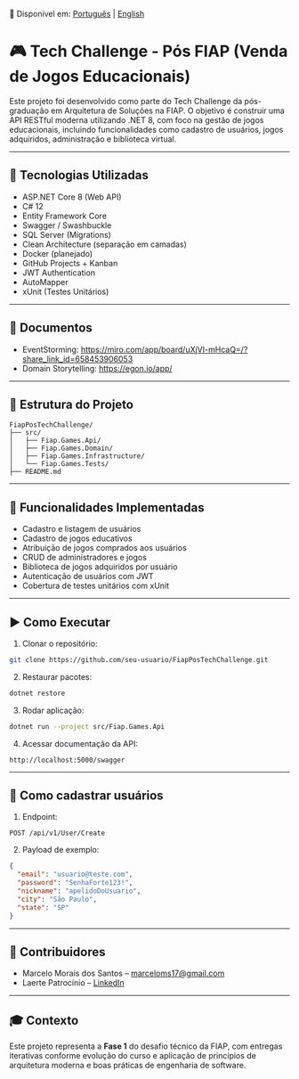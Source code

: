 📄 Disponível em: [Português](README.md) | [English](README.en.md)

# 🎮 Tech Challenge - Pós FIAP (Venda de Jogos Educacionais)

Este projeto foi desenvolvido como parte do Tech Challenge da pós-graduação em Arquitetura de Soluções na FIAP. O objetivo é construir uma API RESTful moderna utilizando .NET 8, com foco na gestão de jogos educacionais, incluindo funcionalidades como cadastro de usuários, jogos adquiridos, administração e biblioteca virtual.

---

## 🚀 Tecnologias Utilizadas

- ASP.NET Core 8 (Web API)
- C# 12
- Entity Framework Core
- Swagger / Swashbuckle
- SQL Server (Migrations)
- Clean Architecture (separação em camadas)
- Docker (planejado)
- GitHub Projects + Kanban
- JWT Authentication
- AutoMapper
- xUnit (Testes Unitários)

---

## 📄 Documentos
- EventStorming: https://miro.com/app/board/uXjVI-mHcaQ=/?share_link_id=658453906053
- Domain Storytelling: https://egon.io/app/

---

## 🧱 Estrutura do Projeto

```
FiapPosTechChallenge/
├── src/
│   ├── Fiap.Games.Api/
│   ├── Fiap.Games.Domain/
│   ├── Fiap.Games.Infrastructure/
│   └── Fiap.Games.Tests/
├── README.md
```

---

## 📌 Funcionalidades Implementadas

- Cadastro e listagem de usuários
- Cadastro de jogos educativos
- Atribuição de jogos comprados aos usuários
- CRUD de administradores e jogos
- Biblioteca de jogos adquiridos por usuário
- Autenticação de usuários com JWT
- Cobertura de testes unitários com xUnit

---

## ▶️ Como Executar

1. Clonar o repositório:
```bash
git clone https://github.com/seu-usuario/FiapPosTechChallenge.git
```

2. Restaurar pacotes:
```bash
dotnet restore
```

3. Rodar aplicação:
```bash
dotnet run --project src/Fiap.Games.Api
```

4. Acessar documentação da API:
```
http://localhost:5000/swagger
```

---

## 🧪 Como cadastrar usuários

1. Endpoint:
```
POST /api/v1/User/Create
```

2. Payload de exemplo:
```json
{
  "email": "usuario@teste.com",
  "password": "SenhaForte123!",
  "nickname": "apelidoDoUsuario",
  "city": "São Paulo",
  "state": "SP"
}
```

---

## 🤝 Contribuidores

- Marcelo Morais dos Santos – marceloms17@gmail.com  
- Laerte Patrocínio – [LinkedIn](https://www.linkedin.com/in/laerte-patrocinio-19937295/)

---

## 🎓 Contexto

Este projeto representa a **Fase 1** do desafio técnico da FIAP, com entregas iterativas conforme evolução do curso e aplicação de princípios de arquitetura moderna e boas práticas de engenharia de software.
